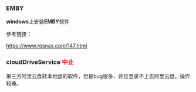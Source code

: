 ### EMBY



**windows**上安装**EMBY**软件

参考链接：

https://www.rosnas.com/147.html





### cloudDriveService		<font color=red>中止</font>

第三方阿里云盘转本地盘的软件，但是bug很多，并且登录不上去阿里云盘。操作较难。

